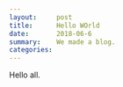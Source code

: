 ```yaml
---
layout:     post
title:      Hello WOrld
date:       2018-06-6
summary:    We made a blog.
categories: 
---
```


Hello all.
